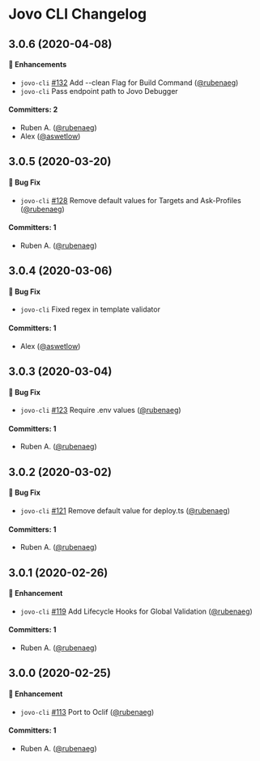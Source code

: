 # Jovo CLI Changelog


## 3.0.6 (2020-04-08)

#### :nail_care: Enhancements
* `jovo-cli` [#132](https://github.com/jovotech/jovo-cli/pull/132) Add --clean Flag for Build Command ([@rubenaeg](https://github.com/rubenaeg))
* `jovo-cli` Pass endpoint path to Jovo Debugger

#### Committers: 2
- Ruben A. ([@rubenaeg](https://github.com/rubenaeg))
- Alex ([@aswetlow](https://github.com/aswetlow))



## 3.0.5 (2020-03-20)

#### :bug: Bug Fix
* `jovo-cli` [#128](https://github.com/jovotech/jovo-cli/pull/128) Remove default values for Targets and Ask-Profiles ([@rubenaeg](https://github.com/rubenaeg))

#### Committers: 1
- Ruben A. ([@rubenaeg](https://github.com/rubenaeg))



## 3.0.4 (2020-03-06)

#### :bug: Bug Fix
* `jovo-cli` Fixed regex in template validator

#### Committers: 1
- Alex ([@aswetlow](https://github.com/aswetlow))


## 3.0.3 (2020-03-04)

#### :bug: Bug Fix
* `jovo-cli` [#123](https://github.com/jovotech/jovo-cli/pull/123) Require .env values ([@rubenaeg](https://github.com/rubenaeg))

#### Committers: 1
- Ruben A. ([@rubenaeg](https://github.com/rubenaeg))


## 3.0.2 (2020-03-02)

#### :bug: Bug Fix
* `jovo-cli` [#121](https://github.com/jovotech/jovo-cli/pull/121) Remove default value for deploy.ts ([@rubenaeg](https://github.com/rubenaeg))

#### Committers: 1
- Ruben A. ([@rubenaeg](https://github.com/rubenaeg))


## 3.0.1 (2020-02-26)

#### :nail_care: Enhancement
* `jovo-cli` [#119](https://github.com/jovotech/jovo-cli/pull/119) Add Lifecycle Hooks for Global Validation ([@rubenaeg](https://github.com/rubenaeg))

#### Committers: 1
- Ruben A. ([@rubenaeg](https://github.com/rubenaeg))


## 3.0.0 (2020-02-25)

#### :nail_care: Enhancement
* `jovo-cli` [#113](https://github.com/jovotech/jovo-cli/pull/113) Port to Oclif ([@rubenaeg](https://github.com/rubenaeg))


#### Committers: 1
- Ruben A. ([@rubenaeg](https://github.com/rubenaeg))

